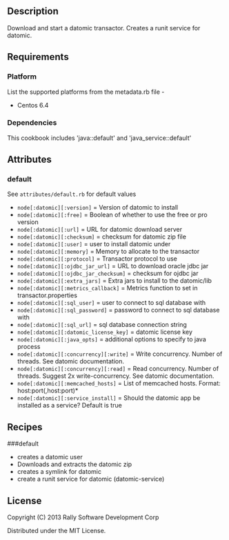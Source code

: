 ## Description
Download and start a datomic transactor. Creates a runit service for datomic.

## Requirements
### Platform
List the supported platforms from the metadata.rb file -
* Centos 6.4

### Dependencies
This cookbook includes 'java::default' and 'java_service::default'

## Attributes
### default
See `attributes/default.rb` for default values

* `node[:datomic][:version]` = Version of datomic to install
* `node[:datomic][:free]` = Boolean of whether to use the free or pro version
* `node[:datomic][:url]` = URL for datomic download server
* `node[:datomic][:checksum]` = checksum for datomic zip file
* `node[:datomic][:user]` = user to install datomic under
* `node[:datomic][:memory]` = Memory to allocate to the transactor
* `node[:datomic][:protocol]` = Transactor protocol to use
* `node[:datomic][:ojdbc_jar_url]` = URL to download oracle jdbc jar
* `node[:datomic][:ojdbc_jar_checksum]` = checksum for ojdbc jar
* `node[:datomic][:extra_jars]` = Extra jars to install to the datomic/lib
* `node[:datomic][:metrics_callback]` = Metrics function to set in transactor.properties
* `node[:datomic][:sql_user]` = user to connect to sql database with
* `node[:datomic][:sql_password]` = password to connect to sql database with
* `node[:datomic][:sql_url]` = sql database connection string
* `node[:datomic][:datomic_license_key]` = datomic license key
* `node[:datomic][:java_opts]` = additional options to specify to java process
* `node[:datomic][:concurrency][:write]` = Write concurrency.  Number of threads.  See datomic documentation.
* `node[:datomic][:concurrency][:read]` = Read concurrency.  Number of threads.  Suggest 2x write-concurrency.  See datomic documentation.
* `node[:datomic][:memcached_hosts]` = List of memcached hosts.  Format: host:port(,host:port)*
* `node[:datomic][:service_install]` = Should the datomic app be installed as a
  service? Default is true

## Recipes
###default
* creates a datomic user
* Downloads and extracts the datomic zip
* creates a symlink for datomic
* create a runit service for datomic (datomic-service)

## License
Copyright (C) 2013 Rally Software Development Corp

Distributed under the MIT License.
